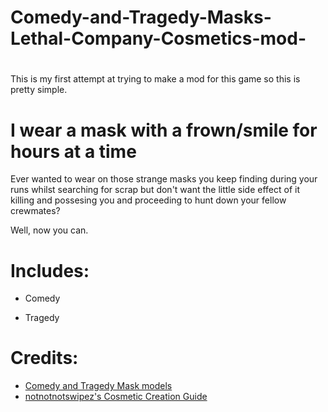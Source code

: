 # Comedy-and-Tragedy-Masks-Lethal-Company-Cosmetics-mod-
#

This is my first attempt at trying to make a mod for this game so this is pretty simple.


# I wear a mask with a frown/smile for hours at a time

Ever wanted to wear on those strange masks you keep finding during your runs whilst searching for scrap but don't want the little side effect of it killing and possesing you and proceeding to hunt down your fellow crewmates?

Well, now you can.

# Includes:

- Comedy

- Tragedy


# Credits:

- [Comedy and Tragedy Mask models](https://makerworld.com/en/models/115123#profileId-123770[Cosmetic)
- [notnotnotswipez's Cosmetic Creation Guide](https://github.com/notnotnotswipez/MoreCompany/wiki/Cosmetic-Creation)
